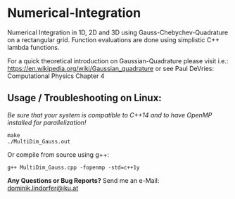 # Numerical-Integration

Numerical Integration in 1D, 2D and 3D using Gauss-Chebychev-Quadrature on a rectangular grid. Function evaluations are done using simplistic C++ lambda functions. 

For a quick theoretical introduction on Gaussian-Quadrature please visit i.e.: https://en.wikipedia.org/wiki/Gaussian_quadrature or see Paul DeVries: Computational Physics Chapter 4

## Usage / Troubleshooting on Linux: 
*Be sure that your system is compatible to C++14 and to have OpenMP installed for parallelization!*
```
make
./MultiDim_Gauss.out
```  
Or compile from source using g++: 
```
g++ MultiDim_Gauss.cpp -fopenmp -std=c++1y
```
  
  
**Any Questions or Bug Reports?** Send me an e-Mail: dominik.lindorfer@jku.at
